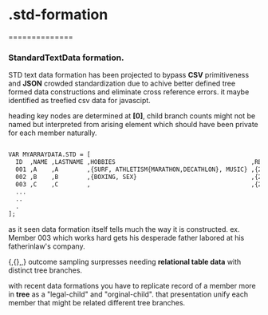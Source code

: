 # .std-formation
==============

### StandardTextData formation.

STD text data formation has been projected
to bypass **CSV** primitiveness and **JSON** crowded standardization due to achive better defined tree formed data constructions
and eliminate cross reference errors.
it maybe identified as treefied csv data for javascipt.

heading key nodes are determined at **[0]**,
child branch counts might not be named but interpreted from arising element which should have been private for each member naturally.
```html

VAR MYARRAYDATA.STD = [
  ID  ,NAME ,LASTNAME ,HOBBIES                                      ,REVENUES                           ,CHILDS     ,PARENTS 
  001 ,A    ,A        ,{SURF, ATHLETISM{MARATHON,DECATHLON}, MUSIC} ,{2014{MARCH{$2000},APRIL{$1750}}}  ,{012,003}  ,dead
  002 ,B    ,B        ,{BOXING, SEX}                                ,{2014{APRIL{$150}}}                ,003        ,dead
  003 ,C    ,C        ,                                             ,{2014{MARCH{$6000},APRIL{$8750}}}  ,           ,{FATHER{002,001},MOTHER{/*other kind parenthoods*/}}
  ...
  ..
  .
];
```
as it seen data formation itself tells much the way it is constructed. ex. Member 003 which works hard gets his desperade father labored at his fatherinlaw's company. 

{,{},,} outcome sampling surpresses needing **relational table data** with distinct tree branches.

with recent data formations you have to replicate record of a member more in **tree** as a "legal-child" and "orginal-child".
that presentation unify each member that might be related different tree branches.
